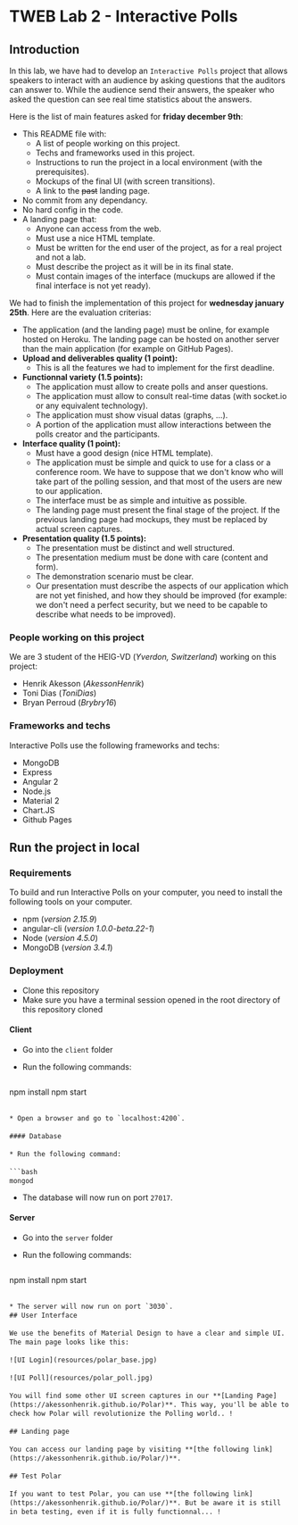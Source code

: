 # TWEB Lab 2 - Interactive Polls

## Introduction

In this lab, we have had to develop an `Interactive Polls` project that allows speakers to interact with an audience by asking questions that the auditors can answer to. While the audience send their answers, the speaker who asked the question can see real time statistics about the answers.

Here is the list of main features asked for **friday december 9th**:

- This README file with:
	- A list of people working on this project.
	- Techs and frameworks used in this project.
	- Instructions to run the project in a local environment (with the prerequisites).
	- Mockups of the final UI (with screen transitions).
	- A link to the <del>past</del> landing page.
- No commit from any dependancy.
- No hard config in the code.
- A landing page that:
	- Anyone can access from the web.
	- Must use a nice HTML template.
	- Must be written for the end user of the project, as for a real project and not a lab.
	- Must describe the project as it will be in its final state.
	- Must contain images of the interface (muckups are allowed if the final interface is not yet ready).

We had to finish the implementation of this project for **wednesday january 25th**. Here are the evaluation criterias:

- The application (and the landing page) must be online, for example hosted on Heroku. The landing page can be hosted on another server than the main application (for example on GitHub Pages).
- **Upload and deliverables quality (1 point):**
	- This is all the features we had to implement for the first deadline.
- **Functionnal variety (1.5 points):**
	- The application must allow to create polls and anser questions.
	- The application must allow to consult real-time datas (with socket.io or any equivalent technology).
	- The application must show visual datas (graphs, ...).
	- A portion of the application must allow interactions between the polls creator and the participants.
- **Interface quality (1 point):**
	- Must have a good design (nice HTML template).
	- The application must be simple and quick to use for a class or a conference room. We have to suppose that we don't know who will take part of the polling session, and that most of the users are new to our application.
	- The interface must be as simple and intuitive as possible.
	- The landing page must present the final stage of the project. If the previous landing page had mockups, they must be replaced by actual screen captures.
- **Presentation quality (1.5 points):**
	- The presentation must be distinct and well structured.
	- The presentation medium must be done with care (content and form).
	- The demonstration scenario must be clear.
	- Our presentation must describe the aspects of our application which are not yet finished, and how they should be improved (for example: we don't need a perfect security, but we need to be capable to describe what needs to be improved).

### People working on this project
We are 3 student of the HEIG-VD (_Yverdon, Switzerland_) working on this project:

- Henrik Akesson (_AkessonHenrik_)
- Toni Dias (_ToniDias_)
- Bryan Perroud (_Brybry16_)

### Frameworks and techs
Interactive Polls use the following frameworks and techs:

- MongoDB
- Express
- Angular 2
- Node.js
- Material 2
- Chart.JS
- Github Pages

## Run the project in local

### Requirements

To build and run  Interactive Polls on your computer, you need to install the following tools on your computer.

- npm (_version 2.15.9_)
- angular-cli (_version 1.0.0-beta.22-1_)
- Node (_version 4.5.0_)
- MongoDB (_version 3.4.1_)

### Deployment

* Clone this repository
* Make sure you have a terminal session opened in the root directory of this repository cloned

#### Client

* Go into the `client` folder
* Run the following commands:

  ```bash
npm install
npm start
  ```

* Open a browser and go to `localhost:4200`.

#### Database

* Run the following command:

  ```bash
mongod
  ```

* The database will now run on port `27017`.

#### Server

* Go into the `server` folder
* Run the following commands:

  ```bash
npm install
npm start
  ```

* The server will now run on port `3030`.
## User Interface

We use the benefits of Material Design to have a clear and simple UI. The main page looks like this:

![UI Login](resources/polar_base.jpg)

![UI Poll](resources/polar_poll.jpg)

You will find some other UI screen captures in our **[Landing Page](https://akessonhenrik.github.io/Polar)**. This way, you'll be able to check how Polar will revolutionize the Polling world.. ! 

## Landing page

You can access our landing page by visiting **[the following link](https://akessonhenrik.github.io/Polar/)**.

## Test Polar

If you want to test Polar, you can use **[the following link](https://akessonhenrik.github.io/Polar/)**. But be aware it is still in beta testing, even if it is fully functionnal... !